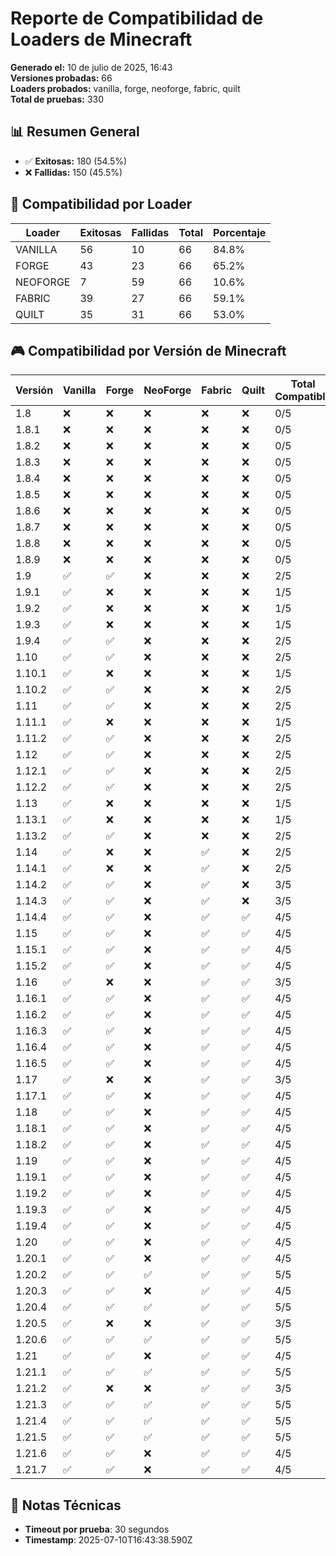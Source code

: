 # Reporte de Compatibilidad de Loaders de Minecraft

**Generado el:** 10 de julio de 2025, 16:43  
**Versiones probadas:** 66  
**Loaders probados:** vanilla, forge, neoforge, fabric, quilt  
**Total de pruebas:** 330  

## 📊 Resumen General

- ✅ **Exitosas:** 180 (54.5%)
- ❌ **Fallidas:** 150 (45.5%)

## 🔧 Compatibilidad por Loader

| Loader | Exitosas | Fallidas | Total | Porcentaje |
|--------|----------|----------|-------|------------|
| VANILLA | 56 | 10 | 66 | 84.8% |
| FORGE | 43 | 23 | 66 | 65.2% |
| NEOFORGE | 7 | 59 | 66 | 10.6% |
| FABRIC | 39 | 27 | 66 | 59.1% |
| QUILT | 35 | 31 | 66 | 53.0% |

## 🎮 Compatibilidad por Versión de Minecraft

| Versión | Vanilla | Forge | NeoForge | Fabric | Quilt | Total Compatible |
|---------|---------|-------|----------|--------|-------|------------------|
| 1.8 | ❌ | ❌ | ❌ | ❌ | ❌ | 0/5 | |
| 1.8.1 | ❌ | ❌ | ❌ | ❌ | ❌ | 0/5 | |
| 1.8.2 | ❌ | ❌ | ❌ | ❌ | ❌ | 0/5 | |
| 1.8.3 | ❌ | ❌ | ❌ | ❌ | ❌ | 0/5 | |
| 1.8.4 | ❌ | ❌ | ❌ | ❌ | ❌ | 0/5 | |
| 1.8.5 | ❌ | ❌ | ❌ | ❌ | ❌ | 0/5 | |
| 1.8.6 | ❌ | ❌ | ❌ | ❌ | ❌ | 0/5 | |
| 1.8.7 | ❌ | ❌ | ❌ | ❌ | ❌ | 0/5 | |
| 1.8.8 | ❌ | ❌ | ❌ | ❌ | ❌ | 0/5 | |
| 1.8.9 | ❌ | ❌ | ❌ | ❌ | ❌ | 0/5 | |
| 1.9 | ✅ | ✅ | ❌ | ❌ | ❌ | 2/5 | |
| 1.9.1 | ✅ | ❌ | ❌ | ❌ | ❌ | 1/5 | |
| 1.9.2 | ✅ | ❌ | ❌ | ❌ | ❌ | 1/5 | |
| 1.9.3 | ✅ | ❌ | ❌ | ❌ | ❌ | 1/5 | |
| 1.9.4 | ✅ | ✅ | ❌ | ❌ | ❌ | 2/5 | |
| 1.10 | ✅ | ✅ | ❌ | ❌ | ❌ | 2/5 | |
| 1.10.1 | ✅ | ❌ | ❌ | ❌ | ❌ | 1/5 | |
| 1.10.2 | ✅ | ✅ | ❌ | ❌ | ❌ | 2/5 | |
| 1.11 | ✅ | ✅ | ❌ | ❌ | ❌ | 2/5 | |
| 1.11.1 | ✅ | ❌ | ❌ | ❌ | ❌ | 1/5 | |
| 1.11.2 | ✅ | ✅ | ❌ | ❌ | ❌ | 2/5 | |
| 1.12 | ✅ | ✅ | ❌ | ❌ | ❌ | 2/5 | |
| 1.12.1 | ✅ | ✅ | ❌ | ❌ | ❌ | 2/5 | |
| 1.12.2 | ✅ | ✅ | ❌ | ❌ | ❌ | 2/5 | |
| 1.13 | ✅ | ❌ | ❌ | ❌ | ❌ | 1/5 | |
| 1.13.1 | ✅ | ❌ | ❌ | ❌ | ❌ | 1/5 | |
| 1.13.2 | ✅ | ✅ | ❌ | ❌ | ❌ | 2/5 | |
| 1.14 | ✅ | ❌ | ❌ | ✅ | ❌ | 2/5 | |
| 1.14.1 | ✅ | ❌ | ❌ | ✅ | ❌ | 2/5 | |
| 1.14.2 | ✅ | ✅ | ❌ | ✅ | ❌ | 3/5 | |
| 1.14.3 | ✅ | ✅ | ❌ | ✅ | ❌ | 3/5 | |
| 1.14.4 | ✅ | ✅ | ❌ | ✅ | ✅ | 4/5 | |
| 1.15 | ✅ | ✅ | ❌ | ✅ | ✅ | 4/5 | |
| 1.15.1 | ✅ | ✅ | ❌ | ✅ | ✅ | 4/5 | |
| 1.15.2 | ✅ | ✅ | ❌ | ✅ | ✅ | 4/5 | |
| 1.16 | ✅ | ❌ | ❌ | ✅ | ✅ | 3/5 | |
| 1.16.1 | ✅ | ✅ | ❌ | ✅ | ✅ | 4/5 | |
| 1.16.2 | ✅ | ✅ | ❌ | ✅ | ✅ | 4/5 | |
| 1.16.3 | ✅ | ✅ | ❌ | ✅ | ✅ | 4/5 | |
| 1.16.4 | ✅ | ✅ | ❌ | ✅ | ✅ | 4/5 | |
| 1.16.5 | ✅ | ✅ | ❌ | ✅ | ✅ | 4/5 | |
| 1.17 | ✅ | ❌ | ❌ | ✅ | ✅ | 3/5 | |
| 1.17.1 | ✅ | ✅ | ❌ | ✅ | ✅ | 4/5 | |
| 1.18 | ✅ | ✅ | ❌ | ✅ | ✅ | 4/5 | |
| 1.18.1 | ✅ | ✅ | ❌ | ✅ | ✅ | 4/5 | |
| 1.18.2 | ✅ | ✅ | ❌ | ✅ | ✅ | 4/5 | |
| 1.19 | ✅ | ✅ | ❌ | ✅ | ✅ | 4/5 | |
| 1.19.1 | ✅ | ✅ | ❌ | ✅ | ✅ | 4/5 | |
| 1.19.2 | ✅ | ✅ | ❌ | ✅ | ✅ | 4/5 | |
| 1.19.3 | ✅ | ✅ | ❌ | ✅ | ✅ | 4/5 | |
| 1.19.4 | ✅ | ✅ | ❌ | ✅ | ✅ | 4/5 | |
| 1.20 | ✅ | ✅ | ❌ | ✅ | ✅ | 4/5 | |
| 1.20.1 | ✅ | ✅ | ❌ | ✅ | ✅ | 4/5 | |
| 1.20.2 | ✅ | ✅ | ✅ | ✅ | ✅ | 5/5 | |
| 1.20.3 | ✅ | ✅ | ❌ | ✅ | ✅ | 4/5 | |
| 1.20.4 | ✅ | ✅ | ✅ | ✅ | ✅ | 5/5 | |
| 1.20.5 | ✅ | ❌ | ❌ | ✅ | ✅ | 3/5 | |
| 1.20.6 | ✅ | ✅ | ✅ | ✅ | ✅ | 5/5 | |
| 1.21 | ✅ | ✅ | ❌ | ✅ | ✅ | 4/5 | |
| 1.21.1 | ✅ | ✅ | ✅ | ✅ | ✅ | 5/5 | |
| 1.21.2 | ✅ | ❌ | ❌ | ✅ | ✅ | 3/5 | |
| 1.21.3 | ✅ | ✅ | ✅ | ✅ | ✅ | 5/5 | |
| 1.21.4 | ✅ | ✅ | ✅ | ✅ | ✅ | 5/5 | |
| 1.21.5 | ✅ | ✅ | ✅ | ✅ | ✅ | 5/5 | |
| 1.21.6 | ✅ | ✅ | ❌ | ✅ | ✅ | 4/5 | |
| 1.21.7 | ✅ | ✅ | ❌ | ✅ | ✅ | 4/5 | |

## 📝 Notas Técnicas

- **Timeout por prueba**: 30 segundos
- **Timestamp**: 2025-07-10T16:43:38.590Z
